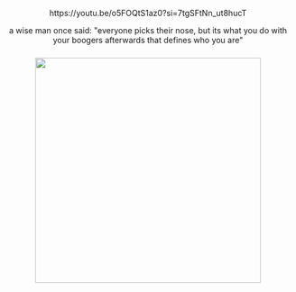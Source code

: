 <p align="center">https://youtu.be/o5FOQtS1az0?si=7tgSFtNn_ut8hucT</p>
<p align="center">a wise man once said: "everyone picks their nose, but its what you do with your boogers afterwards that defines who you are"</p>

###

<div align="center">
  <img height="400" src="https://cdn.discordapp.com/attachments/1040759899359039519/1336428112636022796/The_Simple_Plot_of_Metal_Gear_Solid.png?ex=67a3c52b&is=67a273ab&hm=acdb811de2885880c4d84892615eb2b6ee0995807db29ec35b92dae76c21ca54&"  />
</div>


